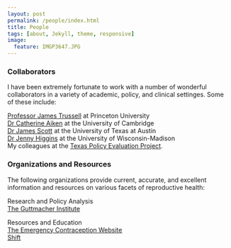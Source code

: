 ```yaml
---
layout: post
permalink: /people/index.html
title: People 
tags: [about, Jekyll, theme, responsive]
image:
  feature: IMGP3647.JPG
---
```


###  Collaborators

I have been extremely fortunate to work with a number of wonderful
collaborators in a variety of academic, policy, and clinical
settinges. Some of these include: 

[Professor James Trussell](http://www.princeton.edu/~trussell/) at
 Princeton University  
[Dr Catherine Aiken](http://www.obgyn.cam.ac.uk/staff/senior-staff/dr-catherine-aiken/)
 at the University of Cambridge  
[Dr James Scott](http://jgscott.github.io) at the University
of Texas at Austin  
[Dr Jenny Higgins](http://jennyhiggins.net) at the University of
Wisconsin-Madison  
My colleagues at the [Texas Policy Evaluation Project](http://www.utexas.edu/cola/orgs/txpep/).


### Organizations and Resources

The following organizations provide current, accurate, and excellent
information and resources on various facets of reproductive health:

Research and Policy Analysis  
[The Guttmacher Institute](http://www.guttmacher.org)

Resources and Education  
[The Emergency Contraception Website](http://ec.princeton.edu)  
[Shift](http://www.shiftstigma.org)
